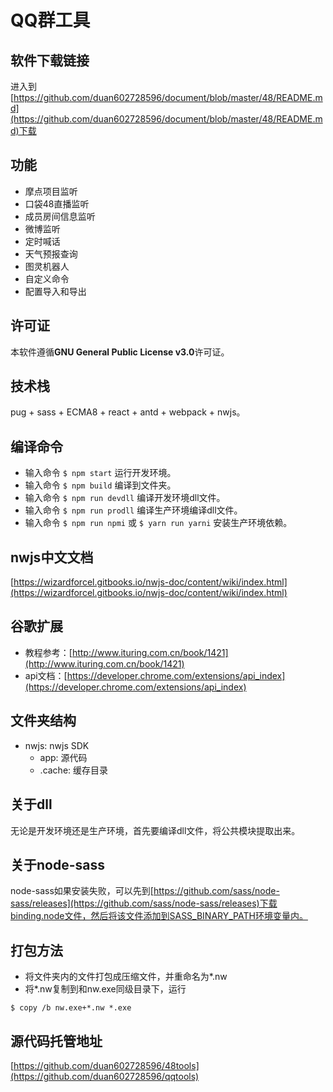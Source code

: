# QQ群工具

## 软件下载链接
进入到[https://github.com/duan602728596/document/blob/master/48/README.md](https://github.com/duan602728596/document/blob/master/48/README.md)下载

## 功能
* 摩点项目监听
* 口袋48直播监听
* 成员房间信息监听
* 微博监听
* 定时喊话
* 天气预报查询
* 图灵机器人
* 自定义命令
* 配置导入和导出

## 许可证
本软件遵循**GNU General Public License v3.0**许可证。

## 技术栈
pug + sass + ECMA8 + react + antd + webpack + nwjs。  

## 编译命令
* 输入命令 `$ npm start` 运行开发环境。
* 输入命令 `$ npm build` 编译到文件夹。
* 输入命令 `$ npm run devdll` 编译开发环境dll文件。
* 输入命令 `$ npm run prodll` 编译生产环境编译dll文件。
* 输入命令 `$ npm run npmi` 或 `$ yarn run yarni` 安装生产环境依赖。

## nwjs中文文档
[https://wizardforcel.gitbooks.io/nwjs-doc/content/wiki/index.html](https://wizardforcel.gitbooks.io/nwjs-doc/content/wiki/index.html)

## 谷歌扩展
* 教程参考：[http://www.ituring.com.cn/book/1421](http://www.ituring.com.cn/book/1421)
* api文档：[https://developer.chrome.com/extensions/api_index](https://developer.chrome.com/extensions/api_index)

## 文件夹结构
* nwjs: nwjs SDK
  * app: 源代码
  * .cache: 缓存目录

## 关于dll
无论是开发环境还是生产环境，首先要编译dll文件，将公共模块提取出来。

## 关于node-sass
node-sass如果安装失败，可以先到[https://github.com/sass/node-sass/releases](https://github.com/sass/node-sass/releases)下载binding.node文件，然后将该文件添加到SASS_BINARY_PATH环境变量内。

## 打包方法
* 将文件夹内的文件打包成压缩文件，并重命名为*.nw
* 将*.nw复制到和nw.exe同级目录下，运行
```
$ copy /b nw.exe+*.nw *.exe
```

## 源代码托管地址
[https://github.com/duan602728596/48tools](https://github.com/duan602728596/qqtools)